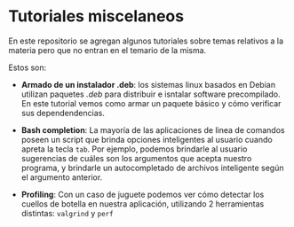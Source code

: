 # Tutoriales miscelaneos

En este repositorio se agregan algunos tutoriales sobre temas relativos a la materia pero que no entran en el temario de la misma.

Estos son:

* **Armado de un instalador .deb**: los sistemas linux basados en Debian utilizan paquetes *.deb* para distribuir e isntalar software precompilado. En este tutorial vemos como armar un paquete básico y cómo verificar sus dependendencias.

* **Bash completion**: La mayoría de las aplicaciones de linea de comandos poseen un script que brinda opciones inteligentes al usuario cuando apreta la tecla `tab`. Por ejemplo, podemos brindarle al usuario sugerencias de cuáles son los argumentos que acepta nuestro programa, y brindarle un autocompletado de archivos inteligente según el argumento anterior.

* **Profiling**: Con un caso de juguete podemos ver cómo detectar los cuellos de botella en nuestra aplicación, utilizando 2 herramientas distintas: `valgrind` y `perf`
